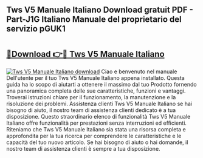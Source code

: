 ## Tws V5 Manuale Italiano Download gratuit PDF - Part-J1G Italiano Manuale del proprietario del servizio pGUK1

# <h2><a href="http://dfg6qq.blite.top/?on=Tws+V5+Manuale+Italiano">🔗Download 👉🔴 Tws V5 Manuale Italiano</a></h2>

[![Tws V5 Manuale Italiano download](https://i.imgur.com/lujVjoI.png)](http://dfg6qq.blite.top/?on=Tws+V5+Manuale+Italiano)
Ciao e benvenuto nel manuale Dell'utente per il tuo Tws V5 Manuale Italiano appena installato. Questa guida ha lo scopo di aiutarti a ottenere il massimo dal tuo Prodotto fornendo una panoramica completa delle sue caratteristiche, funzioni e vantaggi. Troverai istruzioni chiare per il funzionamento, la manutenzione e la risoluzione dei problemi. Assistenza clienti Tws V5 Manuale Italiano se hai bisogno di aiuto, il nostro team di assistenza clienti dedicato è a tua disposizione. Questo straordinario elenco di funzionalità Tws V5 Manuale Italiano offre funzionalità per prestazioni senza interruzioni ed efficienti. Riteniamo che Tws V5 Manuale Italiano sia stata una risorsa completa e approfondita per la tua ricerca per comprendere le caratteristiche e le capacità del tuo nuovo articolo. Se hai bisogno di aiuto o hai domande, il nostro team di assistenza clienti è sempre a tua disposizione.
